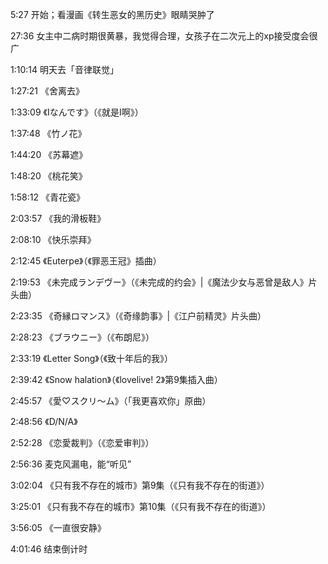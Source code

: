 5:27 开始；看漫画《转生恶女的黑历史》眼睛哭肿了

27:36 女主中二病时期很黄暴，我觉得合理，女孩子在二次元上的xp接受度会很广

1:10:14 明天去「音律联觉」

1:27:21 《舍离去》

1:33:09 《Iなんです》（《就是I啊》）

1:37:48 《竹ノ花》

1:44:20 《苏幕遮》

1:48:20 《桃花笑》

1:58:12 《青花瓷》

2:03:57 《我的滑板鞋》

2:08:10 《快乐崇拜》

2:12:45 《Euterpe》（《罪恶王冠》插曲）

2:19:53 《未完成ランデヴー》（《未完成的约会》|《魔法少女与恶曾是敌人》片头曲）

2:23:35 《奇縁ロマンス》（《奇缘韵事》|《江户前精灵》片头曲）

2:28:23 《ブラウニー》（《布朗尼》）

2:33:19 《Letter Song》（《致十年后的我》）

2:39:42 《Snow halation》（《lovelive! 2》第9集插入曲）

2:45:57 《愛♡スクリ～ム》（「我更喜欢你」原曲）

2:48:56 《D/N/A》

2:52:28 《恋愛裁判》（《恋爱审判》）

2:56:36 麦克风漏电，能“听见”

3:02:04 《只有我不存在的城市》第9集（《只有我不存在的街道》）

3:25:01 《只有我不存在的城市》第10集（《只有我不存在的街道》）

3:56:05 《一直很安静》

4:01:46 结束倒计时
